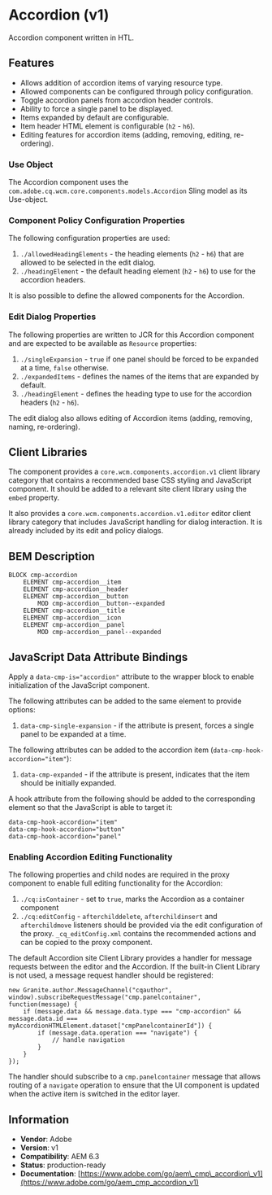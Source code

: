 <!--
Copyright 2019 Adobe Systems Incorporated

Licensed under the Apache License, Version 2.0 (the "License");
you may not use this file except in compliance with the License.
You may obtain a copy of the License at

    http://www.apache.org/licenses/LICENSE-2.0

Unless required by applicable law or agreed to in writing, software
distributed under the License is distributed on an "AS IS" BASIS,
WITHOUT WARRANTIES OR CONDITIONS OF ANY KIND, either express or implied.
See the License for the specific language governing permissions and
limitations under the License.
-->
Accordion (v1)
====
Accordion component written in HTL.

## Features

* Allows addition of accordion items of varying resource type.
* Allowed components can be configured through policy configuration.
* Toggle accordion panels from accordion header controls.
* Ability to force a single panel to be displayed.
* Items expanded by default are configurable.
* Item header HTML element is configurable (`h2` - `h6`).
* Editing features for accordion items (adding, removing, editing, re-ordering).

### Use Object
The Accordion component uses the `com.adobe.cq.wcm.core.components.models.Accordion` Sling model as its Use-object.

### Component Policy Configuration Properties
The following configuration properties are used:

1. `./allowedHeadingElements` - the heading elements (`h2` - `h6`) that are allowed to be selected in the edit dialog.
2. `./headingElement` - the default heading element (`h2` - `h6`) to use for the accordion headers.

It is also possible to define the allowed components for the Accordion.

### Edit Dialog Properties
The following properties are written to JCR for this Accordion component and are expected to be available as `Resource` properties:

1. `./singleExpansion` - `true` if one panel should be forced to be expanded at a time, `false` otherwise.
1. `./expandedItems` - defines the names of the items that are expanded by default.
2. `./headingElement` - defines the heading type to use for the accordion headers (`h2` - `h6`).

The edit dialog also allows editing of Accordion items (adding, removing, naming, re-ordering).

## Client Libraries
The component provides a `core.wcm.components.accordion.v1` client library category that contains a recommended base
CSS styling and JavaScript component. It should be added to a relevant site client library using the `embed` property.

It also provides a `core.wcm.components.accordion.v1.editor` editor client library category that includes JavaScript
handling for dialog interaction. It is already included by its edit and policy dialogs.

## BEM Description
```
BLOCK cmp-accordion
    ELEMENT cmp-accordion__item
    ELEMENT cmp-accordion__header
    ELEMENT cmp-accordion__button
        MOD cmp-accordion__button--expanded
    ELEMENT cmp-accordion__title
    ELEMENT cmp-accordion__icon
    ELEMENT cmp-accordion__panel
        MOD cmp-accordion__panel--expanded
```

## JavaScript Data Attribute Bindings
Apply a `data-cmp-is="accordion"` attribute to the wrapper block to enable initialization of the JavaScript component.

The following attributes can be added to the same element to provide options:

1. `data-cmp-single-expansion` - if the attribute is present, forces a single panel to be expanded at a time.

The following attributes can be added to the accordion item (`data-cmp-hook-accordion="item"`):

1. `data-cmp-expanded` - if the attribute is present, indicates that the item should be initially expanded.

A hook attribute from the following should be added to the corresponding element so that the JavaScript is able to target it:

```
data-cmp-hook-accordion="item"
data-cmp-hook-accordion="button"
data-cmp-hook-accordion="panel"
```

### Enabling Accordion Editing Functionality
The following properties and child nodes are required in the proxy component to enable full editing functionality for the Accordion:

1. `./cq:isContainer` - set to `true`, marks the Accordion as a container component
2. `./cq:editConfig` - `afterchilddelete`, `afterchildinsert` and `afterchildmove` listeners should be provided via
the edit configuration of the proxy. `_cq_editConfig.xml` contains the recommended actions and can be copied to the proxy component.

The default Accordion site Client Library provides a handler for message requests between the editor and the Accordion.
If the built-in Client Library is not used, a message request handler should be registered:
```
new Granite.author.MessageChannel("cqauthor", window).subscribeRequestMessage("cmp.panelcontainer", function(message) {
    if (message.data && message.data.type === "cmp-accordion" && message.data.id === myAccordionHTMLElement.dataset["cmpPanelcontainerId"]) {
        if (message.data.operation === "navigate") {
            // handle navigation
        }
    }
});
```

The handler should subscribe to a `cmp.panelcontainer` message that allows routing of a `navigate` operation to ensure
that the UI component is updated when the active item is switched in the editor layer.

## Information
* **Vendor**: Adobe
* **Version**: v1
* **Compatibility**: AEM 6.3
* **Status**: production-ready
* **Documentation**: [https://www.adobe.com/go/aem\_cmp\_accordion\_v1](https://www.adobe.com/go/aem_cmp_accordion_v1)
